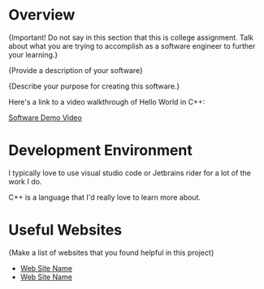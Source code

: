 # Overview

{Important!  Do not say in this section that this is college assignment.  Talk about what you are trying to accomplish as a software engineer to further your learning.}

{Provide a description of your software}

{Describe your purpose for creating this software.}

Here's a link to a video walkthrough of Hello World in C++: 

  [Software Demo Video](https://www.youtube.com/watch?v=Zbd7Ylgfzb4)

# Development Environment

I typically love to use visual studio code or Jetbrains rider for a lot of the work I do.

C++ is a language that I'd really love to learn more about.

# Useful Websites

{Make a list of websites that you found helpful in this project}
* [Web Site Name](http://url.link.goes.here)
* [Web Site Name](http://url.link.goes.here)
